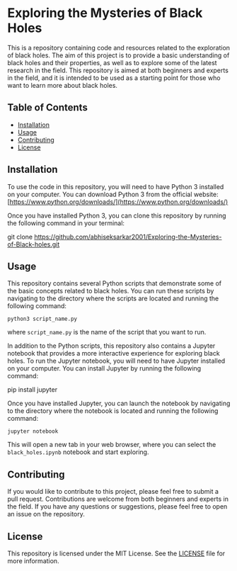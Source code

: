 # Exploring the Mysteries of Black Holes

This is a repository containing code and resources related to the exploration of black holes. The aim of this project is to provide a basic understanding of black holes and their properties, as well as to explore some of the latest research in the field. This repository is aimed at both beginners and experts in the field, and it is intended to be used as a starting point for those who want to learn more about black holes.

## Table of Contents

- [Installation](#installation)
- [Usage](#usage)
- [Contributing](#contributing)
- [License](#license)

## Installation

To use the code in this repository, you will need to have Python 3 installed on your computer. You can download Python 3 from the official website: [https://www.python.org/downloads/](https://www.python.org/downloads/)

Once you have installed Python 3, you can clone this repository by running the following command in your terminal:

git clone https://github.com/abhiseksarkar2001/Exploring-the-Mysteries-of-Black-holes.git


## Usage

This repository contains several Python scripts that demonstrate some of the basic concepts related to black holes. You can run these scripts by navigating to the directory where the scripts are located and running the following command:

`python3 script_name.py`


where `script_name.py` is the name of the script that you want to run.

In addition to the Python scripts, this repository also contains a Jupyter notebook that provides a more interactive experience for exploring black holes. To run the Jupyter notebook, you will need to have Jupyter installed on your computer. You can install Jupyter by running the following command:

pip install jupyter


Once you have installed Jupyter, you can launch the notebook by navigating to the directory where the notebook is located and running the following command:

`jupyter notebook`


This will open a new tab in your web browser, where you can select the `black_holes.ipynb` notebook and start exploring.

## Contributing

If you would like to contribute to this project, please feel free to submit a pull request. Contributions are welcome from both beginners and experts in the field. If you have any questions or suggestions, please feel free to open an issue on the repository.

## License

This repository is licensed under the MIT License. See the [LICENSE](https://github.com/abhiseksarkar2001/Exploring-the-Mysteries-of-Black-holes/blob/main/LICENSE) file for more information.

